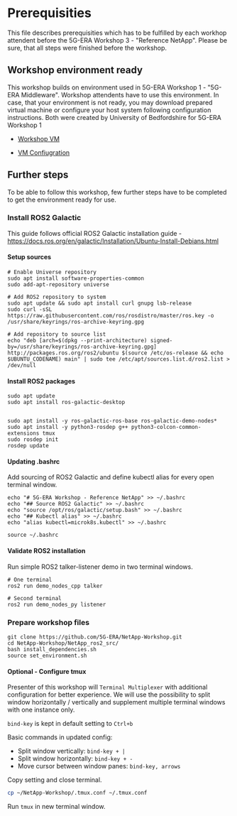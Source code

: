 # Prerequisities

This file describes prerequisities which has to be fulfilled by each workhop attendent before the 5G-ERA Workshop 3 - "Reference NetApp".
Please be sure, that all steps were finished before the workshop.

## Workshop environment ready

This workshop builds on environment used in 5G-ERA Workshop 1 - "5G-ERA Middleware". Workshop attendents have to use this environment. In case, that your environment is not ready, you may download prepared virtual machine or configure your host system following configuration instructions. Both were created by University of Bedfordshire for 5G-ERA Workshop 1

* [Workshop VM](https://universityofbedfordshire-my.sharepoint.com/:u:/g/personal/bartosz_bratus_study_beds_ac_uk/ETj6QI5cNN9Bv11wi6bRL4sBrF89RMamMbJ3pfcN8i2W6w?e=zAwf6c) 

* [VM Confiugration](VM_configuration.md)

## Further steps
To be able to follow this workshop, few further steps have to be completed to get the environment ready for use.

### Install ROS2 Galactic
This guide follows official ROS2 Galactic installation guide - https://docs.ros.org/en/galactic/Installation/Ubuntu-Install-Debians.html

#### Setup sources
```
# Enable Universe repository
sudo apt install software-properties-common
sudo add-apt-repository universe

# Add ROS2 repository to system
sudo apt update && sudo apt install curl gnupg lsb-release
sudo curl -sSL https://raw.githubusercontent.com/ros/rosdistro/master/ros.key -o /usr/share/keyrings/ros-archive-keyring.gpg

# Add repository to source list
echo "deb [arch=$(dpkg --print-architecture) signed-by=/usr/share/keyrings/ros-archive-keyring.gpg] http://packages.ros.org/ros2/ubuntu $(source /etc/os-release && echo $UBUNTU_CODENAME) main" | sudo tee /etc/apt/sources.list.d/ros2.list > /dev/null
```

#### Install ROS2 packages
```
sudo apt update
sudo apt install ros-galactic-desktop


sudo apt install -y ros-galactic-ros-base ros-galactic-demo-nodes*
sudo apt install -y python3-rosdep g++ python3-colcon-common-extensions tmux
sudo rosdep init
rosdep update
```

#### Updating .bashrc
Add sourcing of ROS2 Galactic and define kubectl alias for every open terminal window.

```
echo "# 5G-ERA Workshop - Reference NetApp" >> ~/.bashrc
echo "## Source ROS2 Galactic" >> ~/.bashrc
echo "source /opt/ros/galactic/setup.bash" >> ~/.bashrc
echo "## Kubectl alias" >> ~/.bashrc
echo "alias kubectl=microk8s.kubectl" >> ~/.bashrc

source ~/.bashrc
```

#### Validate ROS2 installation
Run simple ROS2 talker-listener demo in two terminal windows.
```
# One terminal
ros2 run demo_nodes_cpp talker

# Second terminal
ros2 run demo_nodes_py listener
```

### Prepare workshop files
```
git clone https://github.com/5G-ERA/NetApp-Workshop.git
cd NetApp-Workshop/NetApp_ros2_src/
bash install_dependencies.sh
source set_environment.sh
```

#### Optional - Configure tmux
Presenter of this workshop will `Terminal Multiplexer` with additional configuration for better experience. We will use the possibility to split window horizontally / vertically and supplement multiple terminal windows with one instance only.

`bind-key` is kept in default setting to `Ctrl+b`

Basic commands in updated config:
* Split window vertically: `bind-key + |`
* Split window horizontally: `bind-key + -`
* Move cursor between window panes:  `bind-key, arrows`

Copy setting and close terminal.
```bash
cp ~/NetApp-Workshop/.tmux.conf ~/.tmux.conf
```
Run `tmux` in new terminal window.


